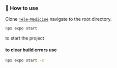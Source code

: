 ### 🚀 How to use

Clone [`Tele-Medicine`](https://github.com/ikpeku/Telemedicine.git) navigate to the root directory.

```sh
npx expo start
```

 to start the project

#### to clear build errors use
```sh
npx expo start -c
```

